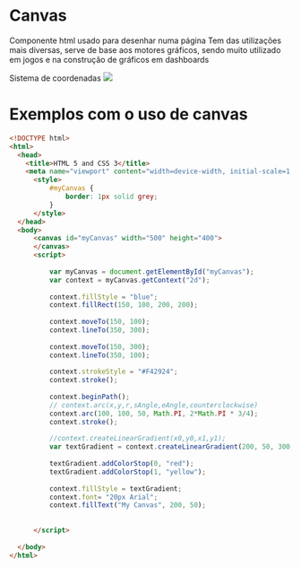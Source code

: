# Canvas

Componente html usado para desenhar numa página
Tem das utilizações mais diversas, serve de base aos motores gráficos, sendo muito utilizado em jogos e na construção de gráficos em dashboards

Sistema de coordenadas
![](https://www.javascripttutorial.net/wp-content/uploads/2020/09/JavaScript-Canvas.png)

# Exemplos com o uso de canvas

```html
<!DOCTYPE html>
<html>
  <head>
    <title>HTML 5 and CSS 3</title>
    <meta name="viewport" content="width=device-width, initial-scale=1.0, maximum-scale=1.0, user-scalable=no, minimal-ui">
      <style>
          #myCanvas {        
              border: 1px solid grey;
          }
      </style>
  </head>
  <body>  
      <canvas id="myCanvas" width="500" height="400">
      </canvas>
      <script>
      
          var myCanvas = document.getElementById("myCanvas");
          var context = myCanvas.getContext("2d");
          
          context.fillStyle = "blue";
          context.fillRect(150, 100, 200, 200);
          
          context.moveTo(150, 100);
          context.lineTo(350, 300);
          
          context.moveTo(150, 300);
          context.lineTo(350, 100);
          
          context.strokeStyle = "#F42924";
          context.stroke();
          
          context.beginPath();
          // context.arc(x,y,r,sAngle,eAngle,counterclockwise)
          context.arc(100, 100, 50, Math.PI, 2*Math.PI * 3/4);
          context.stroke();   
          
          //context.createLinearGradient(x0,y0,x1,y1);
          var textGradient = context.createLinearGradient(200, 50, 300, 50);
          
          textGradient.addColorStop(0, "red");
          textGradient.addColorStop(1, "yellow");
          
          context.fillStyle = textGradient;
          context.font= "20px Arial";
          context.fillText("My Canvas", 200, 50);
          
          
      </script>
   
  </body>
</html>
```